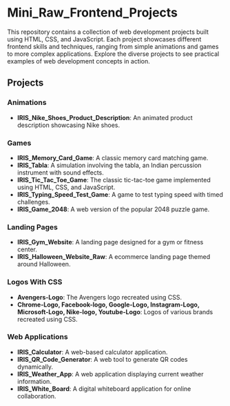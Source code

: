 # Mini_Raw_Frontend_Projects
This repository contains a collection of web development projects built using HTML, CSS, and JavaScript. Each project showcases different frontend skills and techniques, ranging from simple animations and games to more complex applications. Explore the diverse projects to see practical examples of web development concepts in action.

## Projects

### Animations
- **IRIS_Nike_Shoes_Product_Description**: An animated product description showcasing Nike shoes.

### Games
- **IRIS_Memory_Card_Game**: A classic memory card matching game.
- **IRIS_Tabla**: A simulation involving the tabla, an Indian percussion instrument with sound effects.
- **IRIS_Tic_Tac_Toe_Game**: The classic tic-tac-toe game implemented using HTML, CSS, and JavaScript.
- **IRIS_Typing_Speed_Test_Game**: A game to test typing speed with timed challenges.
- **IRIS_Game_2048**: A web version of the popular 2048 puzzle game.

### Landing Pages
- **IRIS_Gym_Website**: A landing page designed for a gym or fitness center.
- **IRIS_Halloween_Website_Raw**: A ecommerce landing page themed around Halloween.

### Logos With CSS
- **Avengers-Logo**: The Avengers logo recreated using CSS.
- **Chrome-Logo, Facebook-logo, Google-Logo, Instagram-Logo, Microsoft-Logo, Nike-logo, Youtube-Logo**: Logos of various brands recreated using CSS.

### Web Applications
- **IRIS_Calculator**: A web-based calculator application.
- **IRIS_QR_Code_Generator**: A web tool to generate QR codes dynamically.
- **IRIS_Weather_App**: A web application displaying current weather information.
- **IRIS_White_Board**: A digital whiteboard application for online collaboration.
